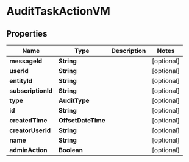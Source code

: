 

# AuditTaskActionVM


## Properties

| Name | Type | Description | Notes |
|------------ | ------------- | ------------- | -------------|
|**messageId** | **String** |  |  [optional] |
|**userId** | **String** |  |  [optional] |
|**entityId** | **String** |  |  [optional] |
|**subscriptionId** | **String** |  |  [optional] |
|**type** | **AuditType** |  |  [optional] |
|**id** | **String** |  |  [optional] |
|**createdTime** | **OffsetDateTime** |  |  [optional] |
|**creatorUserId** | **String** |  |  [optional] |
|**name** | **String** |  |  [optional] |
|**adminAction** | **Boolean** |  |  [optional] |




